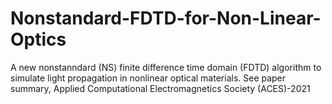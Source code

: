 # Nonstandard-FDTD-for-Non-Linear-Optics
A new nonstanndard (NS) finite difference time domain (FDTD) algorithm to simulate light propagation in nonlinear optical materials.
See paper summary, Applied Computational Electromagnetics Society (ACES)-2021
